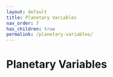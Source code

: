 ```yaml
---
layout: default
title: Planetary Variables
nav_order: 7
has_children: true
permalink: /planetary-variables/
---
```


# Planetary Variables
